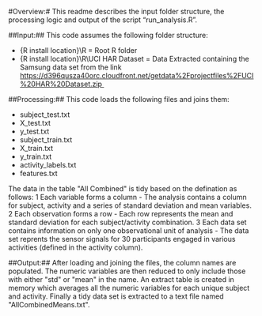 #Overview:#
This readme describes the input folder structure, the processing logic and output of the script “run_analysis.R”.  

##Input:##
This code assumes the following folder structure:
* {R install location}\R = Root R folder 
* {R install location}\R\UCI HAR Dataset = Data Extracted containing the Samsung data set from the link https://d396qusza40orc.cloudfront.net/getdata%2Fprojectfiles%2FUCI%20HAR%20Dataset.zip 

##Processing:##
This code loads the following files and joins them:
* subject_test.txt
* X_test.txt
* y_test.txt
* subject_train.txt
* X_train.txt
* y_train.txt
* activity_labels.txt
* features.txt

The data in the table "All Combined" is tidy based on the defination as follows:
1 Each variable forms a column  - The analysis contains  a column for subject, activity and a series of standard deviation and mean variables. 
2  Each observation forms a row - Each row represents the mean and standard deviation for each subject/activity combination.
3  Each data set contains information on only one observational unit of analysis  - The data set reprents the sensor signals for 30 participants engaged in various activities (defined in the activity column).  

##Output:##
After loading and joining the files, the column names are populated.  The numeric variables are then reduced to only include those with either "std" or "mean" in the name.  An extract table is created in memory which averages all the numeric variables for each unique subject and activity.  Finally a tidy data set is extracted to a text file named "AllCombinedMeans.txt".
